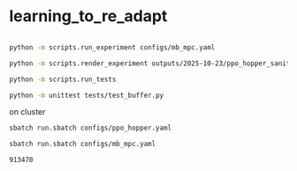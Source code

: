 # learning_to_re_adapt


```bash

python -m scripts.run_experiment configs/mb_mpc.yaml  

python -m scripts.render_experiment outputs/2025-10-23/ppo_hopper_sanity_1

python -m scripts.run_tests

python -m unittest tests/test_buffer.py


```

on cluster 

```bash
sbatch run.sbatch configs/ppo_hopper.yaml

sbatch run.sbatch configs/mb_mpc.yaml

913470
```